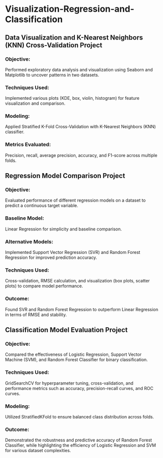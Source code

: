 # Visualization-Regression-and-Classification




## Data Visualization and K-Nearest Neighbors (KNN) Cross-Validation Project
### Objective: 
Performed exploratory data analysis and visualization using Seaborn and Matplotlib to uncover patterns in two datasets.
### Techniques Used: 
Implemented various plots (KDE, box, violin, histogram) for feature visualization and comparison.
### Modeling: 
Applied Stratified K-Fold Cross-Validation with K-Nearest Neighbors (KNN) classifier.
### Metrics Evaluated:
Precision, recall, average precision, accuracy, and F1-score across multiple folds.





## Regression Model Comparison Project
### Objective: 
Evaluated performance of different regression models on a dataset to predict a continuous target variable.
### Baseline Model: 
Linear Regression for simplicity and baseline comparison.
### Alternative Models: 
Implemented Support Vector Regression (SVR) and Random Forest Regression for improved prediction accuracy.
### Techniques Used: 
Cross-validation, RMSE calculation, and visualization (box plots, scatter plots) to compare model performance.
### Outcome: 
Found SVR and Random Forest Regression to outperform Linear Regression in terms of RMSE and stability.






## Classification Model Evaluation Project
### Objective: 
Compared the effectiveness of Logistic Regression, Support Vector Machine (SVM), and Random Forest Classifier for binary classification.
### Techniques Used: 
GridSearchCV for hyperparameter tuning, cross-validation, and performance metrics such as accuracy, precision-recall curves, and ROC curves.
### Modeling: 
Utilized StratifiedKFold to ensure balanced class distribution across folds.
### Outcome: 
Demonstrated the robustness and predictive accuracy of Random Forest Classifier, while highlighting the efficiency of Logistic Regression and SVM for various dataset complexities.
